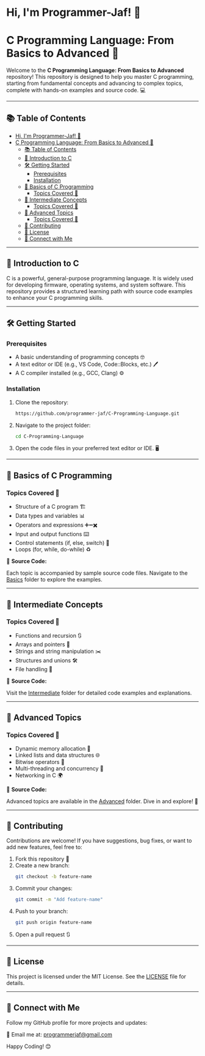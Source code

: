 # Hi, I'm Programmer-Jaf! 👋

# C Programming Language: From Basics to Advanced 🚀

&#x20;

Welcome to the **C Programming Language: From Basics to Advanced** repository! This repository is designed to help you master C programming, starting from fundamental concepts and advancing to complex topics, complete with hands-on examples and source code. 💻

---

## 📚 Table of Contents

- [Hi, I'm Programmer-Jaf! 👋](#hi-im-programmer-jaf-)
- [C Programming Language: From Basics to Advanced 🚀](#c-programming-language-from-basics-to-advanced-)
  - [📚 Table of Contents](#-table-of-contents)
  - [📝 Introduction to C](#-introduction-to-c)
  - [🛠️ Getting Started](#️-getting-started)
    - [Prerequisites](#prerequisites)
    - [Installation](#installation)
  - [🧩 Basics of C Programming](#-basics-of-c-programming)
    - [Topics Covered 📝](#topics-covered-)
  - [🌟 Intermediate Concepts](#-intermediate-concepts)
    - [Topics Covered 📝](#topics-covered--1)
  - [🚀 Advanced Topics](#-advanced-topics)
    - [Topics Covered 📝](#topics-covered--2)
  - [🤝 Contributing](#-contributing)
  - [📜 License](#-license)
  - [🙌 Connect with Me](#-connect-with-me)

---

## 📝 Introduction to C

C is a powerful, general-purpose programming language. It is widely used for developing firmware, operating systems, and system software. This repository provides a structured learning path with source code examples to enhance your C programming skills.

---

## 🛠️ Getting Started

### Prerequisites

- A basic understanding of programming concepts 🤓
- A text editor or IDE (e.g., VS Code, Code::Blocks, etc.) 🖊️
- A C compiler installed (e.g., GCC, Clang) ⚙️

### Installation

1. Clone the repository:
   ```bash
   https://github.com/programmer-jaf/C-Programming-Language.git
   ```
2. Navigate to the project folder:
   ```bash
   cd C-Programming-Language
   ```
3. Open the code files in your preferred text editor or IDE. 🖥️

---

## 🧩 Basics of C Programming

### Topics Covered 📝

- Structure of a C program 🏗️
- Data types and variables 📊
- Operators and expressions ➕➖✖️
- Input and output functions ⌨️
- Control statements (if, else, switch) 🔄
- Loops (for, while, do-while) ♻️

📂 **Source Code:**

Each topic is accompanied by sample source code files. Navigate to the [Basics](./Basics) folder to explore the examples.

---

## 🌟 Intermediate Concepts

### Topics Covered 📝

- Functions and recursion 🔃
- Arrays and pointers 📌
- Strings and string manipulation ✂️
- Structures and unions 🛠️
- File handling 📁

📂 **Source Code:**

Visit the [Intermediate](./Intermediate) folder for detailed code examples and explanations.

---

## 🚀 Advanced Topics

### Topics Covered 📝

- Dynamic memory allocation 🧠
- Linked lists and data structures 🌐
- Bitwise operators 🔢
- Multi-threading and concurrency 🧵
- Networking in C 🌍

📂 **Source Code:**

Advanced topics are available in the [Advanced](./Advanced) folder. Dive in and explore! 🚀

---

## 🤝 Contributing

Contributions are welcome! If you have suggestions, bug fixes, or want to add new features, feel free to:

1. Fork this repository 🍴
2. Create a new branch:
   ```bash
   git checkout -b feature-name
   ```
3. Commit your changes:
   ```bash
   git commit -m "Add feature-name"
   ```
4. Push to your branch:
   ```bash
   git push origin feature-name
   ```
5. Open a pull request 🔃

---

## 📜 License

This project is licensed under the MIT License. See the [LICENSE](./LICENSE) file for details.

---

## 🙌 Connect with Me

Follow my GitHub profile for more projects and updates:

📧 Email me at: [programmerjaf@gmail.com](mailto:programmerjaf@gmail.com)



Happy Coding! 😊

